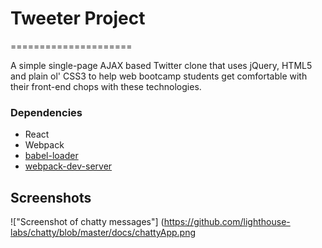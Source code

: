 # Tweeter Project
=====================

A simple single-page AJAX based Twitter clone that uses jQuery, HTML5 and plain ol' CSS3 to help web bootcamp students get comfortable with their front-end chops with these technologies.

### Dependencies

* React
* Webpack
* [babel-loader](https://github.com/babel/babel-loader)
* [webpack-dev-server](https://github.com/webpack/webpack-dev-server)

## Screenshots

!["Screenshot of chatty messages"] (https://github.com/lighthouse-labs/chatty/blob/master/docs/chattyApp.png
